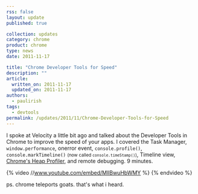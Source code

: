```yaml
---
rss: false
layout: update
published: true

collection: updates
category: chrome
product: chrome
type: news
date: 2011-11-17

title: "Chrome Developer Tools for Speed"
description: ""
article:
  written_on: 2011-11-17
  updated_on: 2011-11-17
authors:
  - paulirish
tags:
  - devtools
permalink: /updates/2011/11/Chrome-Developer-Tools-for-Speed
---
```

I spoke at Velocity a little bit ago and talked about the Developer Tools in Chrome to improve the speed of your apps. I covered the Task Manager, <code>window.performance</code>, onerror event, <code>console.profile()</code>, <code>console.markTimeline()</code> <small>(now called <code>console.timeStamp()</code>)</small>, Timeline view, <a href="http://gent.ilcore.com/2011/08/finding-memory-leaks.html">Chrome's Heap Profiler</a>, and remote debugging. 9 minutes.

{% video //www.youtube.com/embed/MllBwuHbWMY %} {% endvideo %}

ps. chrome teleports goats. that's what i heard.
